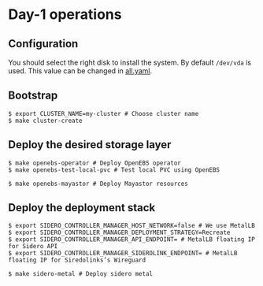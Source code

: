 # Day-1 operations

## Configuration

You should select the right disk to install the system. By default `/dev/vda` is used. This value can be changed in [all.yaml](./patchs/all.yaml).

## Bootstrap

```console
$ export CLUSTER_NAME=my-cluster # Choose cluster name
$ make cluster-create
```

## Deploy the desired storage layer

```console
$ make openebs-operator # Deploy OpenEBS operator
$ make openebs-test-local-pvc # Test local PVC using OpenEBS
```

```console
$ make openebs-mayastor # Deploy Mayastor resources
```

## Deploy the deployment stack

```console
$ export SIDERO_CONTROLLER_MANAGER_HOST_NETWORK=false # We use MetalLB
$ export SIDERO_CONTROLLER_MANAGER_DEPLOYMENT_STRATEGY=Recreate
$ export SIDERO_CONTROLLER_MANAGER_API_ENDPOINT= # MetalLB floating IP for Sidero API
$ export SIDERO_CONTROLLER_MANAGER_SIDEROLINK_ENDPOINT= # MetalLB floating IP for Siredolinks’s Wireguard

$ make sidero-metal # Deploy sidero metal
```